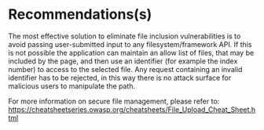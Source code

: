 # Recommendations(s)

The most effective solution to eliminate file inclusion vulnerabilities is to avoid passing user-submitted input to any filesystem/framework API. If this is not possible the application can maintain an allow list of files, that may be included by the page, and then use an identifier (for example the index number) to access to the selected file. Any request containing an invalid identifier has to be rejected, in this way there is no attack surface for malicious users to manipulate the path.

For more information on secure file management, please refer to:
<https://cheatsheetseries.owasp.org/cheatsheets/File_Upload_Cheat_Sheet.html>
